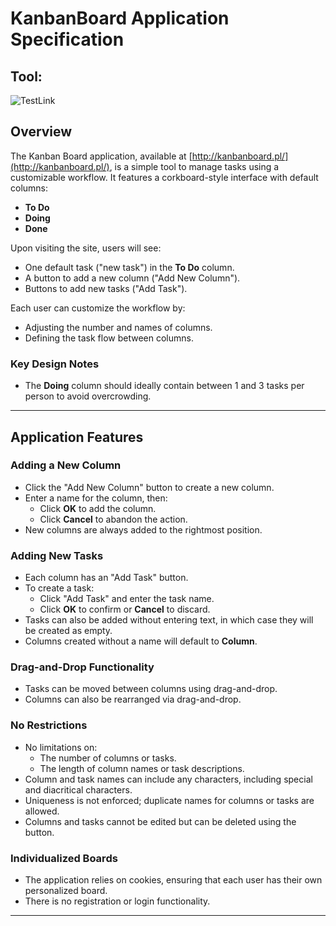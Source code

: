 # KanbanBoard Application Specification

## Tool:
![TestLink](https://img.shields.io/badge/TestLink-yellow?style=flat?logo=TestLink)

## Overview
The Kanban Board application, available at [http://kanbanboard.pl/](http://kanbanboard.pl/), is a simple tool to manage tasks using a customizable workflow. It features a corkboard-style interface with default columns:

- **To Do**
- **Doing**
- **Done**

Upon visiting the site, users will see:
- One default task ("new task") in the **To Do** column.
- A button to add a new column ("Add New Column").
- Buttons to add new tasks ("Add Task").

Each user can customize the workflow by:
- Adjusting the number and names of columns.
- Defining the task flow between columns.

### Key Design Notes
- The **Doing** column should ideally contain between 1 and 3 tasks per person to avoid overcrowding.

---

## Application Features

### Adding a New Column
- Click the "Add New Column" button to create a new column.
- Enter a name for the column, then:
  - Click **OK** to add the column.
  - Click **Cancel** to abandon the action.
- New columns are always added to the rightmost position.

### Adding New Tasks
- Each column has an "Add Task" button.
- To create a task:
  - Click "Add Task" and enter the task name.
  - Click **OK** to confirm or **Cancel** to discard.
- Tasks can also be added without entering text, in which case they will be created as empty.
- Columns created without a name will default to **Column**.

### Drag-and-Drop Functionality
- Tasks can be moved between columns using drag-and-drop.
- Columns can also be rearranged via drag-and-drop.

### No Restrictions
- No limitations on:
  - The number of columns or tasks.
  - The length of column names or task descriptions.
- Column and task names can include any characters, including special and diacritical characters.
- Uniqueness is not enforced; duplicate names for columns or tasks are allowed.
- Columns and tasks cannot be edited but can be deleted using the **<X>** button.

### Individualized Boards
- The application relies on cookies, ensuring that each user has their own personalized board.
- There is no registration or login functionality.

---


